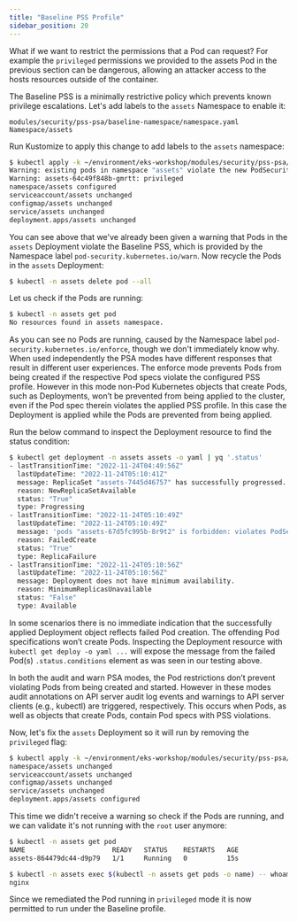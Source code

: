 ```yaml
---
title: "Baseline PSS Profile"
sidebar_position: 20
---
```


What if we want to restrict the permissions that a Pod can request? For example the `privileged` permissions we provided to the assets Pod in the previous section can be dangerous, allowing an attacker access to the hosts resources outside of the container. 

The Baseline PSS is a minimally restrictive policy which prevents known privilege escalations. Let's add labels to the `assets` Namespace to enable it:

```kustomization
modules/security/pss-psa/baseline-namespace/namespace.yaml
Namespace/assets
```

Run Kustomize to apply this change to add labels to the `assets` namespace:

```bash
$ kubectl apply -k ~/environment/eks-workshop/modules/security/pss-psa/baseline-namespace
Warning: existing pods in namespace "assets" violate the new PodSecurity enforce level "baseline:latest"
Warning: assets-64c49f848b-gmrtt: privileged
namespace/assets configured
serviceaccount/assets unchanged
configmap/assets unchanged
service/assets unchanged
deployment.apps/assets unchanged
```

You can see above that we've already been given a warning that Pods in the `assets` Deployment violate the Baseline PSS, which is provided by the Namespace label `pod-security.kubernetes.io/warn`. Now recycle the Pods in the `assets` Deployment:

```bash
$ kubectl -n assets delete pod --all
```

Let us check if the Pods are running:

```bash
$ kubectl -n assets get pod   
No resources found in assets namespace.
```

As you can see no Pods are running, caused by the Namespace label `pod-security.kubernetes.io/enforce`, though we don't immediately know why. When used independently the PSA modes have different responses that result in different user experiences. The enforce mode prevents Pods from being created if the respective Pod specs violate the configured PSS profile. However in this mode non-Pod Kubernetes objects that create Pods, such as Deployments, won’t be prevented from being applied to the cluster, even if the Pod spec therein violates the applied PSS profile. In this case the Deployment is applied while the Pods are prevented from being applied.

Run the below command to inspect the Deployment resource to find the status condition:

```bash
$ kubectl get deployment -n assets assets -o yaml | yq '.status'
- lastTransitionTime: "2022-11-24T04:49:56Z"
  lastUpdateTime: "2022-11-24T05:10:41Z"
  message: ReplicaSet "assets-7445d46757" has successfully progressed.
  reason: NewReplicaSetAvailable
  status: "True"
  type: Progressing
- lastTransitionTime: "2022-11-24T05:10:49Z"
  lastUpdateTime: "2022-11-24T05:10:49Z"
  message: 'pods "assets-67d5fc995b-8r9t2" is forbidden: violates PodSecurity "baseline:latest": privileged (container "assets" must not set securityContext.privileged=true)'
  reason: FailedCreate
  status: "True"
  type: ReplicaFailure
- lastTransitionTime: "2022-11-24T05:10:56Z"
  lastUpdateTime: "2022-11-24T05:10:56Z"
  message: Deployment does not have minimum availability.
  reason: MinimumReplicasUnavailable
  status: "False"
  type: Available
```

In some scenarios there is no immediate indication that the successfully applied Deployment object reflects failed Pod creation. The offending Pod specifications won’t create Pods. Inspecting the Deployment resource with `kubectl get deploy -o yaml ...` will expose the message from the failed Pod(s) `.status.conditions` element as was seen in our testing above.

In both the audit and warn PSA modes, the Pod restrictions don’t prevent violating Pods from being created and started. However in these modes audit annotations on API server audit log events and warnings to API server clients (e.g., kubectl) are triggered, respectively. This occurs when Pods, as well as objects that create Pods, contain Pod specs with PSS violations.

Now, let's fix the `assets` Deployment so it will run by removing the `privileged` flag:

```bash
$ kubectl apply -k ~/environment/eks-workshop/modules/security/pss-psa/baseline-workload
namespace/assets unchanged
serviceaccount/assets unchanged
configmap/assets unchanged
service/assets unchanged
deployment.apps/assets configured
```

This time we didn't receive a warning so check if the Pods are running, and we can validate it's not running with the `root` user anymore:

```bash
$ kubectl -n assets get pod   
NAME                      READY   STATUS    RESTARTS   AGE
assets-864479dc44-d9p79   1/1     Running   0          15s

$ kubectl -n assets exec $(kubectl -n assets get pods -o name) -- whoami
nginx
```

Since we remediated the Pod running in `privileged` mode it is now permitted to run under the Baseline profile.
